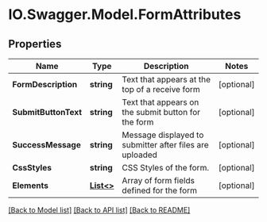 # IO.Swagger.Model.FormAttributes
## Properties

Name | Type | Description | Notes
------------ | ------------- | ------------- | -------------
**FormDescription** | **string** | Text that appears at the top of a receive form | [optional] 
**SubmitButtonText** | **string** | Text that appears on the submit button for the form | [optional] 
**SuccessMessage** | **string** | Message displayed to submitter after files are uploaded | [optional] 
**CssStyles** | **string** | CSS Styles of the form. | [optional] 
**Elements** | [**List&lt;&gt;**](.md) | Array of form fields defined for the form | [optional] 

[[Back to Model list]](../README.md#documentation-for-models) [[Back to API list]](../README.md#documentation-for-api-endpoints) [[Back to README]](../README.md)

